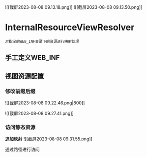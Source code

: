![[截屏2023-08-08 09.13.18.png]]
![[截屏2023-08-08 09.13.50.png]]
# InternalResourceViewResolver
	对指定的WEB_INF目录下的资源进行映射处理

## 手工定义WEB_INF

## 视图资源配置

### 修改前缀后缀

![[截屏2023-08-08 09.22.46.png|800]]

![[截屏2023-08-08 09.27.41.png]]

### 访问静态资源

**追加映射**
![[截屏2023-08-08 09.31.55.png]]

通过路径进行访问


